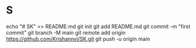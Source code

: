 # S
echo "# SK" >> README.md git init git add README.md git commit -m "first commit" git branch -M main git remote add origin https://github.com/Krishannvi/SK.git git push -u origin main

